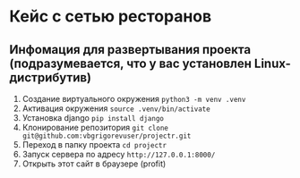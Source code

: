 # Кейс с сетью ресторанов

## Инфомация для развертывания проекта (подразумевается, что у вас установлен Linux-дистрибутив)
1. Создание виртуального окружения ```python3 -m venv .venv```
2. Активация окружения ```source .venv/bin/activate```
3. Установка django ```pip install django```
4. Клонирование репозитория ```git clone git@github.com:vbgrigorevuser/projectr.git```
6. Переход в папку проекта ```cd projectr```
7. Запуск сервера по адресу ```http://127.0.0.1:8000/```
8. Открыть этот сайт в браузере (profit)